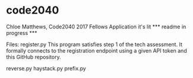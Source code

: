 # code2040
Chloe Matthews, Code2040 2017 Fellows Application
it's lit
*** readme in progress ***

Files:
register.py
  This program satisfies step 1 of the tech assessment. It formally connects to the registration endpoint using a given API token and this   GitHub repository. 
  
reverse.py
haystack.py
prefix.py


